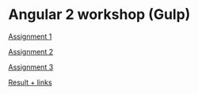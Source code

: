 # Angular 2 workshop (Gulp)

[Assignment 1](../../tree/assignment_1)

[Assignment 2](../../tree/assignment_2)

[Assignment 3](../../tree/assignment_3)

[Result + links](../../tree/result)

